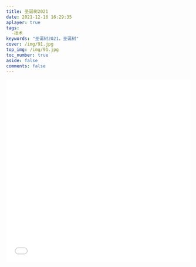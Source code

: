 ```yaml
---
title: 圣诞树2021
date: 2021-12-16 16:29:35
aplayer: true
tags:
  -技术
keywords: "圣诞树2021，圣诞树"
cover: /img/91.jpg
top_img: /img/91.jpg
toc_number: true
aside: false
comments: false
---
```


<iframe src="圣诞树.html" frameborder="0" width="100%" height="500px" scrolling="no"></iframe>
